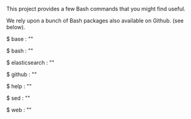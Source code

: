 This project provides a few Bash commands that you might find useful.

We rely upon a bunch of Bash packages also available on Github. (see below).

$ base  : ""

$ bash  : ""

$ elasticsearch  : ""

$ github  : ""

$ help  : ""

$ sed  : ""

$ web  : ""

